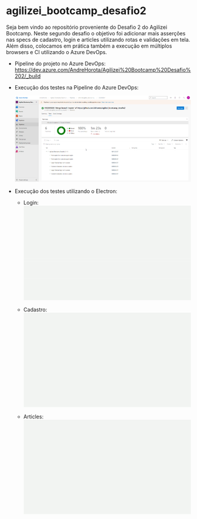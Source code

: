 ﻿# agilizei_bootcamp_desafio2

Seja bem vindo ao repositório proveniente do Desafio 2 do Agilizei Bootcamp. Neste segundo desafio o objetivo foi adicionar mais asserções nas specs de cadastro, login e articles utilizando rotas e validações em tela. Além disso, colocamos em prática também a execução em múltiplos browsers e CI utilizando o Azure DevOps.

  - Pipeline do projeto no Azure DevOps: https://dev.azure.com/AndreHorota/Agilizei%20Bootcamp%20Desafio%202/_build

  - Execução dos testes na Pipeline do Azure DevOps:

    ![](cypress/fixtures/test_results_azure.png)

  - Execução dos testes utilizando o Electron:

    - Login:
      ![](cypress/fixtures/login.gif)

    - Cadastro:
      ![](cypress/fixtures/cadastro.gif)

    - Articles:
      ![](cypress/fixtures/articles.gif)
    